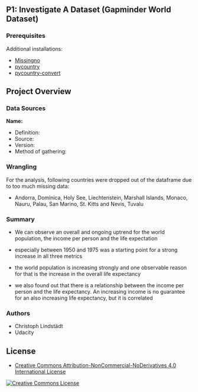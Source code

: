 
## P1: Investigate A Dataset (Gapminder World Dataset)

### Prerequisites

Additional installations: 

* [Missingno](https://github.com/ResidentMario/missingno)
* [pycountry](https://bitbucket.org/flyingcircus/pycountry)
* [pycountry-convert](https://pycountry-convert.readthedocs.io/en/latest/)

## Project Overview

### Data Sources

**Name:** 
* Definition: 
* Source: 
* Version: 
* Method of gathering: 

### Wrangling

For the analysis, following countries were dropped out of the dataframe due to too much missing data:

- Andorra, Dominica, Holy See, Liechtenstein, Marshall Islands, Monaco, Nauru, Palau, San Marino, St. Kitts and Nevis, Tuvalu

### Summary

- We can observe an overall and ongoing uptrend for the world population, the income per person and the life expectation

- especially between 1950 and 1975 was a starting point for a strong increase in all three metrics

- the world population is increasing strongly and one observable reason for that is the increase in the overall life expectancy

- we also found out that there is a relationship between the income per person and the life expectancy. An increasing income is no guarantee for an also increasing life expectancy, but it is correlated

### Authors

* Christoph Lindstädt
* Udacity

## License

* <a rel="license" href="https://creativecommons.org/licenses/by-nc-nd/4.0/"> Creative Commons Attribution-NonCommercial-NoDerivatives 4.0 International License</a>

<a rel="license" href="https://creativecommons.org/licenses/by-nc-nd/4.0/">
	<img alt="Creative Commons License" style="border-width:0" src="https://i.creativecommons.org/l/by-nc-nd/4.0/88x31.png" />
</a>
